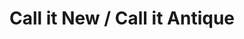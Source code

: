 ---
title: "Call it New / Call it Antique"
url: /mesa/call-it-new-call-it-antique/
shop: antiques
---